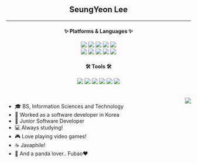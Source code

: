 <div align="center">
  
  ## SeungYeon Lee
</div>

  ---

<div align=center>
	<h4> ✨ Platforms & Languages ✨ </h4>
  <picture>
	  <img src="https://img.shields.io/badge/Java-007396?style=flat&logo=Conda-Forge&logoColor=white" />
  </picture>
  <picture>
	  <img src="https://img.shields.io/badge/HTML5-E34F26?style=flat&logo=HTML5&logoColor=white" />
  </picture>
  <picture>
  	<img src="https://img.shields.io/badge/CSS3-1572B6?style=flat&logo=CSS3&logoColor=white" />
  </picture>
  <picture>
	<img src="https://img.shields.io/badge/JavaScript-F7DF1E?style=flat&logo=JavaScript&logoColor=white" />
  </picture>
  <picture>
	<img src="https://img.shields.io/badge/jQuery-0769AD?style=flat&logo=jQuery&logoColor=white" />
  </picture>
  <br>
  <picture>
  	<img src="https://img.shields.io/badge/React-61DAFB?style=flat&logo=React&logoColor=white">
  </picture>
  <picture>
	<img src="https://img.shields.io/badge/Spring-6DB33F?style=flat&logo=Spring&logoColor=white" />
  </picture>
  <picture>
	<img src="https://img.shields.io/badge/Oracle%20SQL-F80000?style=flat&logo=Oracle&logoColor=white" />
  </picture>
  <picture>
	<img src="https://img.shields.io/badge/MSSQL-CC2927?style=flat&logo=microsoftsqlserver&logoColor=white" />
  </picture>
  <picture>
	<img src="https://img.shields.io/badge/MariaDB-003545?style=flat&logo=MariaDB&logoColor=white" />
  </picture>
  <br>
	<h4>🛠 Tools 🛠</h4>
  <picture>
	<img src="https://img.shields.io/badge/Eclipse%20IDE-2C2255?style=flat&logo=EclipseIDE&logoColor=white" />
  </picture>
  <picture>
	<img src="https://img.shields.io/badge/Intellij%20IDEA-000000?style=flat&logo=intellijidea&logoColor=white" />
  </picture>
  <picture>
  	<img src="https://img.shields.io/badge/Visual%20Studio%20Code-007ACC?style=flat&logo=VisualStudioCode&logoColor=white" />
  </picture>
  <picture>
	<img src="https://img.shields.io/badge/Tomcat-F8DC75?style=flat&logo=ApacheTomcat&logoColor=white" />
  </picture>
  <picture>
	<img src="https://img.shields.io/badge/GitHub-181717?style=flat&logo=GitHub&logoColor=white" />
  </picture>
  <picture>
 	<img src="https://img.shields.io/badge/GitLab-FC6D26?style=flat&logo=GitLab&logoColor=white" />
  </picture>
</div>
<br>
<br>

<picture>
  <img align="right" src="https://leetcard.jacoblin.cool/ciiindy?theme=light"/>
</picture>

- 🎓 BS, Information Sciences and Technology
- 💼 Worked as a software developer in Korea
- 🌱 Junior Software Developer
- 💻 Always studying!
- 🎮 Love playing video games!
- ☕ Javaphile!
- 🐼 And a panda lover.. Fubao❤
